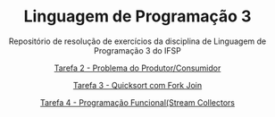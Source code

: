 
<div align="center">

# Linguagem de Programação 3

Repositório de resolução de exercícios da disciplina de Linguagem de Programação 3 do IFSP


[Tarefa 2 - Problema do Produtor/Consumidor](https://github.com/gabrieladutra/lp3a5/tree/master/src/main/java/tarefa2_produtor_consumidor)


[Tarefa 3 - Quicksort com Fork Join](https://github.com/gabrieladutra/lp3a5/tree/master/src/main/java/tarefa3_programacao_concorrente)


[Tarefa 4 - Programação Funcional(Stream Collectors](https://github.com/gabrieladutra/lp3a5/tree/master/src/main/java/tarefa4_programacao_funcional)


